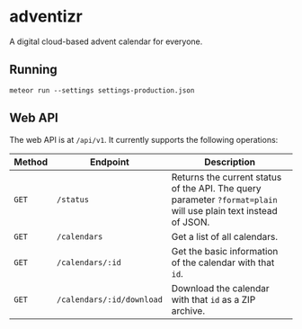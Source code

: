# adventizr
A digital cloud-based advent calendar for everyone.

## Running
```
meteor run --settings settings-production.json
```

## Web API
The web API is at `/api/v1`. It currently supports the following operations:

| Method | Endpoint | Description |
|--|--|--|
| `GET` | `/status` | Returns the current status of the API. The query parameter `?format=plain` will use plain text instead of JSON. |
| `GET` | `/calendars` | Get a list of all calendars. |
| `GET` | `/calendars/:id` | Get the basic information of the calendar with that `id`. |
| `GET` | `/calendars/:id/download` | Download the calendar with that `id` as a ZIP archive. |